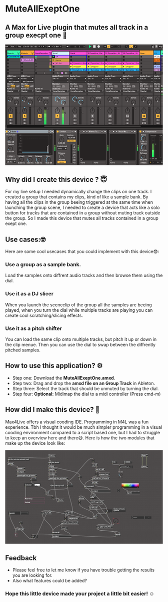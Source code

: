 # MuteAllExeptOne
## A Max for Live plugin that mutes all track in a group execpt one 🎹

![alt text](https://github.com/Adrian-Winter/MuteGroupExeptOne/blob/main/MuteGroupExeptOne.gif)

## Why did I create this device ? 😇
For my live setup I needed dynamically change the clips on one track. I created a group that contains my clips, kind of like a sample bank. 
By having all the clips in the group beeing triggered at the same time when launching the group scene, I needed to create a device that acts like a solo button for tracks that are contained in a group without muting track outside the group. 
So I made this device that mutes all tracks contained in a group exept one.

## Use cases:🤓
Here are some cool usecases that you could implement with this device😎: 

 ### Use a group as a __sample bank__.
 Load the samples onto diffrent audio tracks and then browse them using the dial.
 
  ### Use it as a __DJ slicer__
 When you launch the sceneclip of the group all the samples are beeing played, when you turn the dial while multiple tracks are playing you can create cool scratching/slicing effects.

### Use it as a __pitch shifter__
You can load the same clip onto multiple tracks, but pitch it up or down in the clip menue. Then you can use the dial to swap between the diffrently pitched samples. 

## How to use this application? ⚙️

 + Step one: Download the __MuteAllExeptOne.amxd__.
 + Step two: Drag and drop the __amxd file on an Group Track__ in Ableton.
 + Step three: Select the track that should be unmuted by turning the dial. 
 + Step four: __Optional:__ Midimap the dial to a midi controller (Press cmd-m)
 

## How did I make this device? 🧐
Max4Live offers a visual cooding IDE. 
Programming in M4L was a fun experience. Tbh I thought it would be much simpler programming in a visual cooding environment compared to a script based one, but I had to struggle to keep an overview here and there😅. Here is how the two modules that make up the device look like: 

![alt text](https://github.com/Adrian-Winter/MuteGroupExeptOne/blob/main/MuteGroupExeptOne.png)

## Feedback 
* Please feel free to let me know if you have trouble getting the results you are looking for. 
* Also what features could be added? 

### Hope this little device made your project a little bit easier! ☺️



